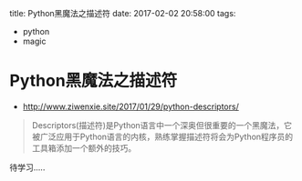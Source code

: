 title: Python黑魔法之描述符
date: 2017-02-02 20:58:00
tags:
- python
- magic

# Python黑魔法之描述符

* http://www.ziwenxie.site/2017/01/29/python-descriptors/

> Descriptors(描述符)是Python语言中一个深奥但很重要的一个黑魔法，它被广泛应用于Python语言的内核，熟练掌握描述符将会为Python程序员的工具箱添加一个额外的技巧。

待学习.....